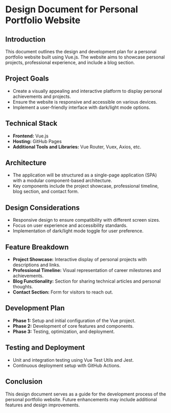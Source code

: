 # Design Document for Personal Portfolio Website

## Introduction
This document outlines the design and development plan for a personal portfolio website built using Vue.js. The website aims to showcase personal projects, professional experience, and include a blog section.

## Project Goals
- Create a visually appealing and interactive platform to display personal achievements and projects.
- Ensure the website is responsive and accessible on various devices.
- Implement a user-friendly interface with dark/light mode options.

## Technical Stack
- **Frontend:** Vue.js
- **Hosting:** GitHub Pages
- **Additional Tools and Libraries:** Vue Router, Vuex, Axios, etc.

## Architecture
- The application will be structured as a single-page application (SPA) with a modular component-based architecture.
- Key components include the project showcase, professional timeline, blog section, and contact form.

## Design Considerations
- Responsive design to ensure compatibility with different screen sizes.
- Focus on user experience and accessibility standards.
- Implementation of dark/light mode toggle for user preference.

## Feature Breakdown
- **Project Showcase:** Interactive display of personal projects with descriptions and links.
- **Professional Timeline:** Visual representation of career milestones and achievements.
- **Blog Functionality:** Section for sharing technical articles and personal thoughts.
- **Contact Section:** Form for visitors to reach out.

## Development Plan
- **Phase 1:** Setup and initial configuration of the Vue project.
- **Phase 2:** Development of core features and components.
- **Phase 3:** Testing, optimization, and deployment.

## Testing and Deployment
- Unit and integration testing using Vue Test Utils and Jest.
- Continuous deployment setup with GitHub Actions.

## Conclusion
This design document serves as a guide for the development process of the personal portfolio website. Future enhancements may include additional features and design improvements.